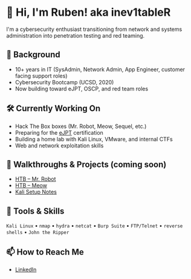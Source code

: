 # 👋 Hi, I'm Ruben! aka inev1tableR

I'm a cybersecurity enthusiast transitioning from network and systems administration into penetration testing and red teaming.

## 💼 Background

- 10+ years in IT (SysAdmin, Network Admin, App Engineer, customer facing support roles)
- Cybersecurity Bootcamp (UCSD, 2020)
- Now building toward eJPT, OSCP, and red team roles

## 🛠️ Currently Working On

- Hack The Box boxes (Mr. Robot, Meow, Sequel, etc.)
- Preparing for the [eJPT](https://ine.com/certifications/ejpt) certification
- Building a home lab with Kali Linux, VMware, and internal CTFs
- Web and network exploitation skills

## 📁 Walkthroughs & Projects (coming soon)

- [HTB – Mr. Robot](https://github.com/inev1tableR/HTB-MrRobot)
- [HTB – Meow](https://github.com/inev1tableR/HTB-Fawn)
- [Kali Setup Notes](https://github.com/inev1tableR/Kali-Setup-Notes)

## 🧠 Tools & Skills

`Kali Linux` • `nmap` • `hydra` • `netcat` • `Burp Suite` • `FTP/Telnet` • `reverse shells` • `John the Ripper`

## 📫 How to Reach Me

- [LinkedIn](https://www.linkedin.com/in/rubenesparzagutierrez/)
